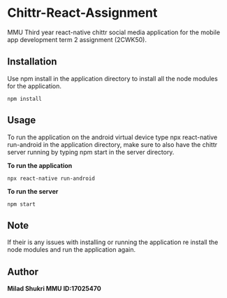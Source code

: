 # Chittr-React-Assignment

MMU Third year react-native chittr social media application for the mobile app development term 2 assignment (2CWK50).

## Installation

Use npm install in the application directory to install all the node modules for the application.

```
npm install
```

## Usage

To run the application on the android virtual device type npx react-native run-android in the application directory, make sure to also have the chittr server running by typing npm start in the server directory.

**To run the application**

```
npx react-native run-android
```

**To run the server**

```
npm start
```

## Note

If their is any issues with installing or running the application re install the node modules and run the application again.

## Author

**Milad Shukri MMU ID:17025470**
